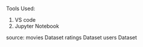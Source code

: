  Tools Used:
 1) VS code
 2) Jupyter Notebook

source:
movies Dataset
ratings Dataset
users Dataset
   
